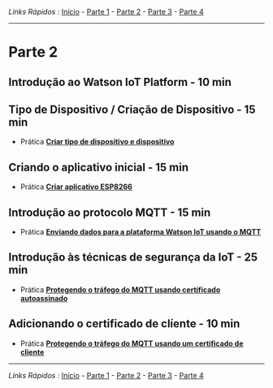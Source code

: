 *Links Rápidos :*
[Início](/README.pt.md) - [Parte 1](../part1/README.md) - [Parte 2](../part2/README.md) - [Parte 3](../part3/README.md) - [Parte 4](../part4/README.md)
***

# Parte 2

## Introdução ao Watson IoT Platform - 10 min

## Tipo de Dispositivo / Criação de Dispositivo - 15 min

- Prática [**Criar tipo de dispositivo e dispositivo**](DEVICE.md)

## Criando o aplicativo inicial - 15 min

- Prática [**Criar aplicativo ESP8266**](APP.md)

## Introdução ao protocolo MQTT - 15 min

- Prática [**Enviando dados para a plataforma Watson IoT usando o MQTT**](MQTT.md)

## Introdução às técnicas de segurança da IoT - 25 min

- Prática [**Protegendo o tráfego do MQTT usando certificado autoassinado**](CERT1.md)

## Adicionando o certificado de clíente - 10 min

- Prática [**Protegendo o tráfego do MQTT usando um certificado de cliente**](CERT2.md)

***
*Links Rápidos :*
[Início](/README.pt.md) - [Parte 1](../part1/README.md) - [Parte 2](../part2/README.md) - [Parte 3](../part3/README.md) - [Parte 4](../part4/README.md)
